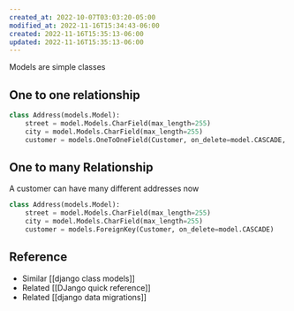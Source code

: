 ```yaml
---
created_at: 2022-10-07T03:03:20-05:00
modified_at: 2022-11-16T15:34:43-06:00
created: 2022-11-16T15:35:13-06:00
updated: 2022-11-16T15:35:13-06:00
---
```


Models are simple classes

## One to one relationship
```python
class Address(models.Model):
	street = model.Models.CharField(max_length=255)
	city = model.Models.CharField(max_length=255)
	customer = models.OneToOneField(Customer, on_delete=model.CASCADE, primary_key=True)
```

## One to many Relationship
A customer can have many different addresses now
```python
class Address(models.Model):
	street = model.Models.CharField(max_length=255)
	city = model.Models.CharField(max_length=255)
	customer = models.ForeignKey(Customer, on_delete=model.CASCADE)
```

## Reference
- Similar [[django class models]]
- Related [[DJango quick reference]]
- Related [[django data migrations]]